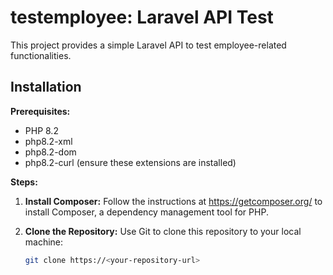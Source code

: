 # testemployee: Laravel API Test

This project provides a simple Laravel API to test employee-related functionalities.

## Installation

**Prerequisites:**

* PHP 8.2
* php8.2-xml
* php8.2-dom
* php8.2-curl (ensure these extensions are installed)

**Steps:**

1. **Install Composer:**
   Follow the instructions at https://getcomposer.org/ to install Composer, a dependency management tool for PHP.

2. **Clone the Repository:**
   Use Git to clone this repository to your local machine:

   ```bash
   git clone https://<your-repository-url>
